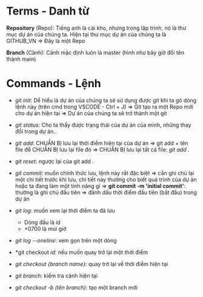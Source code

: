 # Terms - Danh từ

**Repository** (Repo): Tiếng anh là cái kho, nhưng trong lập trình, nó là thư mục dự án của chúng ta. Hiện tại thư mục dự án của chúng ta là GITHUB_VN
=> Đây là một Repo

**Branch** (Cành): Cành mặc định luôn là master (hình như bây giờ đổi tên thành main)

# Commands - Lệnh

- *git init*: Dễ hiểu là dự án của chúng ta sẽ sử dụng được git khi ta gõ dòng lệnh này (trên cmd trong VSCODE - Ctrl + J)
=> Git tạo ra một Repo mới cho dự án hiện tại
=> Dự án của chúng ta sẽ trở thành một git


- *git status*: Cho ta thấy được trạng thái của dự án của mình, những thay đổi trong dự án..


- *git add*: CHUẨN BỊ lưu lại thời điểm hiện tại của dự án
=> git add + tên file để CHUẨN BỊ lưu lại file đó
=> CHUẨN BỊ lưu lại tất cả file: *git add .*


- *git reset*: ngược lại của git add .


- *git commit*: muốn chính thức lưu, lệnh này rất đặc biệt => cần ghi chú lại một chi tiết trước khi lưu, chi tiết này thường cho biết quá trình của dự án hoặc ta đang làm một tính năng gì
=> **git commit -m 'initial commit'**: thường là ghi chú đầu tiên => đánh dấu thời điểm đầu tiên (bắt đầu) trong dự án


- *git log*: muốn xem lại thời điểm ta đã lưu
    - Dòng đầu là id
    - +0700 là múi giờ


- *git log --oneline*: xem gọn trên một dòng


- *git checkout *id*: nếu muốn quay trở lại một thời điểm

- *git checkout {branch name}*: quay trở lại về thời điểm hiện tại

- *git branch*: kiểm tra cành hiện tại

- *git checkout -b (tên branch)*: tạo một branch mới 